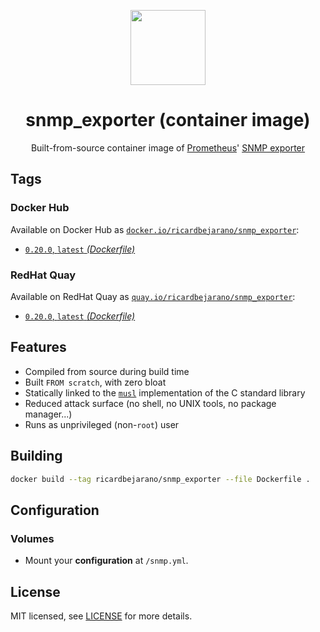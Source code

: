 <p align="center"><img src="https://emojipedia-us.s3.dualstack.us-west-1.amazonaws.com/thumbs/320/apple/198/fire-extinguisher_1f9ef.png" width="120px"></p>
<h1 align="center">snmp_exporter (container image)</h1>
<p align="center">Built-from-source container image of <a href="https://prometheus.io/">Prometheus</a>' <a href="https://github.com/prometheus/snmp_exporter">SNMP exporter</a></p>


## Tags

### Docker Hub

Available on Docker Hub as [`docker.io/ricardbejarano/snmp_exporter`](https://hub.docker.com/r/ricardbejarano/snmp_exporter):

- [`0.20.0`, `latest` *(Dockerfile)*](Dockerfile)

### RedHat Quay

Available on RedHat Quay as [`quay.io/ricardbejarano/snmp_exporter`](https://quay.io/repository/ricardbejarano/snmp_exporter):

- [`0.20.0`, `latest` *(Dockerfile)*](Dockerfile)


## Features

* Compiled from source during build time
* Built `FROM scratch`, with zero bloat
* Statically linked to the [`musl`](https://musl.libc.org/) implementation of the C standard library
* Reduced attack surface (no shell, no UNIX tools, no package manager...)
* Runs as unprivileged (non-`root`) user


## Building

```bash
docker build --tag ricardbejarano/snmp_exporter --file Dockerfile .
```


## Configuration

### Volumes

- Mount your **configuration** at `/snmp.yml`.


## License

MIT licensed, see [LICENSE](LICENSE) for more details.
